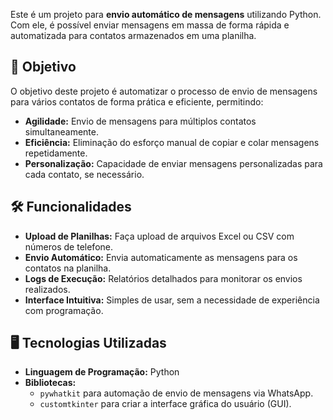 Este é um projeto para **envio automático de mensagens** utilizando Python. Com ele, é possível enviar mensagens em massa de forma rápida e automatizada para contatos armazenados em uma planilha.

## 🚀 Objetivo

O objetivo deste projeto é automatizar o processo de envio de mensagens para vários contatos de forma prática e eficiente, permitindo:

- **Agilidade:** Envio de mensagens para múltiplos contatos simultaneamente.
- **Eficiência:** Eliminação do esforço manual de copiar e colar mensagens repetidamente.
- **Personalização:** Capacidade de enviar mensagens personalizadas para cada contato, se necessário.

## 🛠️ Funcionalidades

- **Upload de Planilhas:** Faça upload de arquivos Excel ou CSV com números de telefone.
- **Envio Automático:** Envia automaticamente as mensagens para os contatos na planilha.
- **Logs de Execução:** Relatórios detalhados para monitorar os envios realizados.
- **Interface Intuitiva:** Simples de usar, sem a necessidade de experiência com programação.

## 🖥️ Tecnologias Utilizadas

- **Linguagem de Programação:** Python
- **Bibliotecas:**
  - `pywhatkit` para automação de envio de mensagens via WhatsApp.
  - `customtkinter` para criar a interface gráfica do usuário (GUI).
